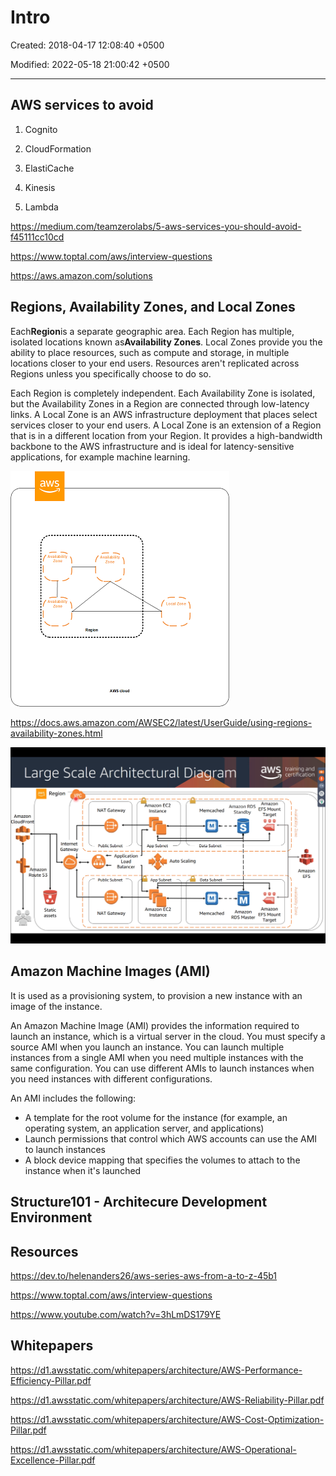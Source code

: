 # Intro

Created: 2018-04-17 12:08:40 +0500

Modified: 2022-05-18 21:00:42 +0500

---

## AWS services to avoid

1. Cognito

2. CloudFormation

3. ElastiCache

4. Kinesis

5. Lambda

<https://medium.com/teamzerolabs/5-aws-services-you-should-avoid-f45111cc10cd>

<https://www.toptal.com/aws/interview-questions>

<https://aws.amazon.com/solutions>

## Regions, Availability Zones, and Local Zones

Each**Region**is a separate geographic area. Each Region has multiple, isolated locations known as**Availability Zones**. Local Zones provide you the ability to place resources, such as compute and storage, in multiple locations closer to your end users. Resources aren't replicated across Regions unless you specifically choose to do so.

Each Region is completely independent. Each Availability Zone is isolated, but the Availability Zones in a Region are connected through low-latency links. A Local Zone is an AWS infrastructure deployment that places select services closer to your end users. A Local Zone is an extension of a Region that is in a different location from your Region. It provides a high-bandwidth backbone to the AWS infrastructure and is ideal for latency-sensitive applications, for example machine learning.

![Regions, Availability Zones, and Local Zones](../../media/Cloud-AWS-Intro-image1.png)

<https://docs.aws.amazon.com/AWSEC2/latest/UserGuide/using-regions-availability-zones.html>

![Large Scale Architectural Diagram Region ypc aws Amazon Amazon CloudFront A azon Ro te 53 Static assets Internet Gateway NAT Gateway Public Subnet Application Load Balancer Public Subnet NAT Gateway Amazon EC2 Instance App Subnet Auto Scaling App Subnet Amazon EC2 Instance Amazon RDS EFS Mount Memcached Data Subnet Data Subnet Memcached Standby ---l Amazon Target Amazon training and certification o Amazon EFS o EFS Mount RDS Master Target ](../../media/Cloud-AWS-Intro-image2.png)

## Amazon Machine Images (AMI)

It is used as a provisioning system, to provision a new instance with an image of the instance.

An Amazon Machine Image (AMI) provides the information required to launch an instance, which is a virtual server in the cloud. You must specify a source AMI when you launch an instance. You can launch multiple instances from a single AMI when you need multiple instances with the same configuration. You can use different AMIs to launch instances when you need instances with different configurations.

An AMI includes the following:

- A template for the root volume for the instance (for example, an operating system, an application server, and applications)
- Launch permissions that control which AWS accounts can use the AMI to launch instances
- A block device mapping that specifies the volumes to attach to the instance when it's launched

## Structure101 - Architecure Development Environment

## Resources

<https://dev.to/helenanders26/aws-series-aws-from-a-to-z-45b1>

<https://www.toptal.com/aws/interview-questions>

<https://www.youtube.com/watch?v=3hLmDS179YE>

## Whitepapers

<https://d1.awsstatic.com/whitepapers/architecture/AWS-Performance-Efficiency-Pillar.pdf>

<https://d1.awsstatic.com/whitepapers/architecture/AWS-Reliability-Pillar.pdf>

<https://d1.awsstatic.com/whitepapers/architecture/AWS-Cost-Optimization-Pillar.pdf>

<https://d1.awsstatic.com/whitepapers/architecture/AWS-Operational-Excellence-Pillar.pdf>

